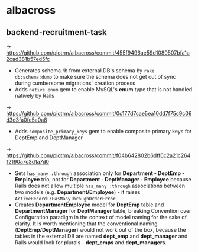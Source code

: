 # albacross
## backend-recruitment-task

-> https://github.com/piotrm/albacross/commit/455f9496ae59d1080507bfa1a2cad381b57ed5fc
- Generates schema.rb from external DB's schema by `rake db:schema:dump` to make sure the schema does not get out of sync during cumbersome migrations' creation process
- Adds `native_enum` gem to enable MySQL's __enum__ type that is not handled natively by Rails

-> https://github.com/piotrm/albacross/commit/0c177d7cae5ea10dd7f75c9c06d3d3fa0fe5a0a8
- Adds `composite_primary_keys` gem to enable composite primary keys for DeptEmp and DeptManager

-> https://github.com/piotrm/albacross/commit/f04b642802b6dff6c2a21c26412190a7c3d1a7d0
- Sets `has_many :through` association only for __Department - DeptEmp - Employee__ trio, not for __Department - DeptManager - Employee__ because Rails does not allow multiple `has_many :through` associations between two models (e.g. __Department/Employee__) - it raises `ActiveRecord::HasManyThroughOrderError`
- Creates __DepartmentEmployee__ model for __DeptEmp__ table and __DepartmentManager__ for __DeptManager__ table, breaking Convention over Configuration paradigm in the context of model naming for the sake of clarity. It is worth mentioning that the conventional naming (__DeptEmp/DeptManager__) would not work out of the box, because the tables in the external DB are named __dept_emp__ and __dept_manager__ and Rails would look for plurals - __dept_emps__ and __dept_managers__.
